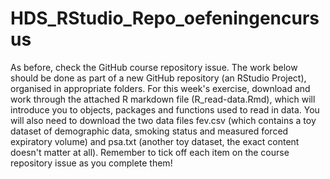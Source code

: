 ﻿# HDS_RStudio_Repo_oefeningencursus
 
As before, check the GitHub course repository issue. The work below should be done as part of a new GitHub repository (an RStudio Project), organised in appropriate folders.
For this week's exercise, download and work through the attached R markdown file (R_read-data.Rmd), which will introduce you to objects, packages and functions used to read in data. You will also need to download the two data files fev.csv (which contains a toy dataset of demographic data, smoking status and measured forced expiratory volume) and psa.txt (another toy dataset, the exact content doesn't matter at all).
Remember to tick off each item on the course repository issue as you complete them!

